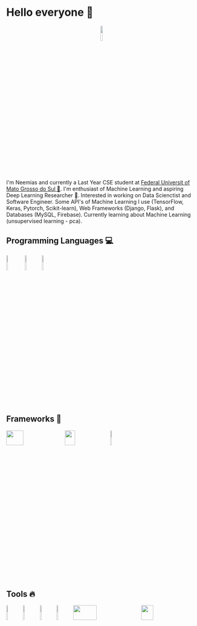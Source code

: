 # Hello everyone 👋


<p align="center"><a href="https://github.com"><img src="https://raw.githubusercontent.com/coderjojo/coderjojo/master/img/github.gif" width="10%" height="10%"></a></p> 

I'm Neemias and currently a Last Year CSE student at [Federal Universit of Mato Grosso do Sul :school:](https://www.ufms.br). I'm enthusiast of Machine Learning and aspiring Deep Learning Researcher :pencil:. Interested in working on Data Scienctist and Software Engineer. Some API's of Machine Learning I use (TensorFlow, Keras, Pytorch, Scikit-learn), Web Frameworks (Django, Flask), and Databases (MySQL, Firebase). Currently learning about Machine Learning (unsupervised learning - pca).


## Programming Languages :computer:

<a href="https://www.python.org"><img src="https://raw.githubusercontent.com/coderjojo/coderjojo/master/img/python.svg" width="9%" height="10%"></a> <a href="https://www.cplusplus.com"><img src="https://raw.githubusercontent.com/coderjojo/coderjojo/master/img/cpp.png" width="8%" height="10%"></a> <a href="https://www.javascript.com"><img src="https://raw.githubusercontent.com/coderjojo/coderjojo/master/img/js.png" width="9%" height="10%"></a>


## Frameworks :rocket:

<a href="https://www.tensorflow.org"><img src="https://www.gstatic.com/devrel-devsite/prod/vbf66214f2f7feed2e5d8db155bab9ace53c57c494418a1473b23972413e0f3ac/tensorflow/images/lockup.svg" width="30%" height="10%"></a> <a href="https://keras.io"><img src="https://keras.io/img/logo.png" width="23%" height="10%"></a> <a href="https://pytorch.org"><img src="https://pytorch.org/assets/images/pytorch-logo.png" width="8%" height="10%"></a>


## Tools :fire:
<a href="https://github.com"><img src="https://camo.githubusercontent.com/2c3a10f57365a330cc092e2c32942ff28474495a/68747470733a2f2f666972656261736573746f726167652e676f6f676c65617069732e636f6d2f76302f622f6769746875622d2d696d616765732e61707073706f742e636f6d2f6f2f476974687562253230696d6167657325324632353233312e7376673f616c743d6d6564696126746f6b656e3d65663262653632372d303461362d346638302d616662612d626632323432383164333561" width="8%" height="10%"></a> <a href="https://code.visualstudio.com"><img src="https://camo.githubusercontent.com/5945b84c1aea557415c0db91ce8bff3e52ed9e51/68747470733a2f2f666972656261736573746f726167652e676f6f676c65617069732e636f6d2f76302f622f6769746875622d2d696d616765732e61707073706f742e636f6d2f6f2f476974687562253230696d616765732532466c6f676f2d737461626c652e706e673f616c743d6d6564696126746f6b656e3d38386137636237392d666538362d343661622d623639312d303564323130313331613939" width="8%" height="10%"></a> <a href="https://www.jetbrains.com/pycharm/"><img src="https://resources.jetbrains.com/storage/products/pycharm/img/meta/pycharm_logo_300x300.png" width="8%" height="10%"></a> <a href="https://www.egi.eu/use-cases/scientific-applications-tools/the-jupyter-notebook/"><img src="https://www.egi.eu/wp-content/uploads/2017/04/project_jupyter.png" width="8%" height="10%"></a> <a href="https://docs.conda.io/en/latest/"><img src="https://docs.conda.io/en/latest/_images/conda_logo.svg" width="35%" height="10%"></a> <a href="https://trello.com"><img src="https://upload.wikimedia.org/wikipedia/en/thumb/8/8c/Trello_logo.svg/1280px-Trello_logo.svg.png" width="25%" height="10%"></a>



<!--
**neemiasbsilva/neemiasbsilva** is a ✨ _special_ ✨ repository because its `README.md` (this file) appears on your GitHub profile.
## Tools :fire:

Here are some ideas to get you started:

- 🔭 I’m currently working on ...
- 🌱 I’m currently learning ...
- 👯 I’m looking to collaborate on ...
- 🤔 I’m looking for help with ...
- 💬 Ask me about ...
- 📫 How to reach me: ...
- 😄 Pronouns: ...
- ⚡ Fun fact: ...
-->
